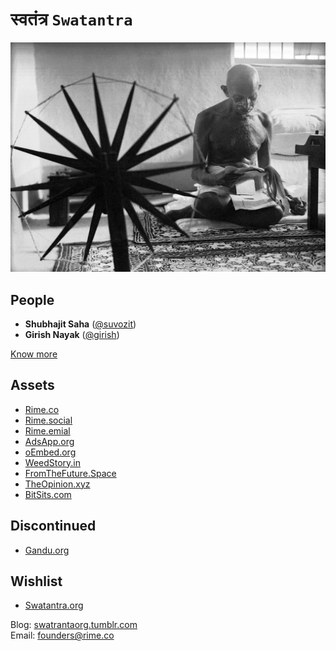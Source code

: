 # स्वतंत्र `Swatantra`

![gandhi-spinning-charkha.jpg](images/gandhi-spinning-charkha.jpg)

## People
- **Shubhajit Saha** ([@suvozit](http://suvozit.com))
- **Girish Nayak** ([@girish](http://illusionist.me))

[Know more](https://github.com/swatantraorg/swatantraorg.github.io/wiki)

## Assets
- [Rime.co](http://rime.co)
- [Rime.social](http://rime.social)
- [Rime.emial](http://rime.email)
- [AdsApp.org](http://adsapp.org)
- [oEmbed.org](http://oembed.org)
- [WeedStory.in](http://weedstory.in)
- [FromTheFuture.Space](http://fromthefuture.space)
- [TheOpinion.xyz](http://theopinion.xyz)
- [BitSits.com](http://bitsits.com)

## Discontinued
- [Gandu.org](http://gandu.org)

## Wishlist
- [Swatantra.org](http://swatantra.org)

Blog: [swatrantaorg.tumblr.com](http://swatrantaorg.tumblr.com)  
Email: founders@rime.co
